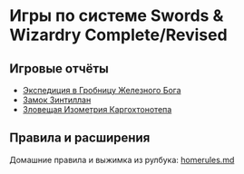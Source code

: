 # Игры по системе Swords & Wizardry Complete/Revised

## Игровые отчёты

- [Экспедиция в Гробницу Железного Бога](./Tomb-of-the-Iron-God/)
- [Замок Зинтиллан](./Castle-Xyntillan/)
- [Зловещая Изометрия Каргохтонотепа](./Sinister-Isometry-of-Kargochtonothep/playtest-1/)

## Правила и расширения

Домашние правила и выжимка из рулбука: [homerules.md](./homerules.md)
